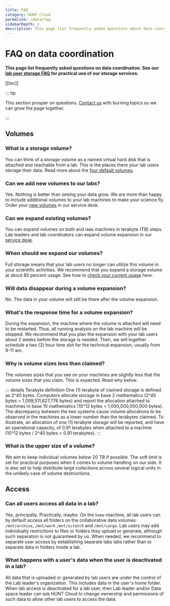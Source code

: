 ```yaml
---
title: FAQ
category: HUNT Cloud
permalink: /data/faq
sidebarDepth: 1
description: This page list frequently asked questions about data coordination in HUNT Cloud.
---
```


# FAQ on data coordination

**This page list frequently asked questions on data coordination. See our [lab user storage FAQ](/faq/storage) for practical use of our storage services.** 

[[toc]]

::: tip

This section prosper on questions. [Contact us](/contact) with burning topics so we can grow the page together.

::: 

## Volumes

### What is a storage volume?

You can think of a storage volume as a named virtual hard disk that is attached and reachable from a lab. This is the places there your lab users storage their data. Read more about the [four default volumes](/faq/storage/#what-storage-does-my-lab-have).

### Can we add new volumes to our labs?

Yes. Nothing is better than seeing your data grow. We are more than happy to include additional volumes to your lab machines to make your science fly. Order your [new volumes](/service-desk/lab-orders/#new-volume) in our service desk.


### Can we expand existing volumes?

You can expand volumes on both and iaas machines in terabyte (TB) steps. Lab leaders and lab coordinators can expand volume expansion in our [service desk](/service-desk/lab-orders/#expand-existing-volume).

### When should we expand our volumes? 

Full storage means that your lab users no longer can utilize this volume in your scientific activities. We recommend that you expand a storage volume at about 85 percent usage. See how to [check your current usage](/faq/storage/#how-can-i-see-the-sizes-of-my-lab-volumes) here.

### Will data disappear during a volume expansion? 

No. The data in your volume will still be there after the volume expansion.

### What's the response time for a volume expansion? 

During the expansion, the machine where the volume is attached will need to be restarted. Thus, all running analysis on the lab machine will be stopped. We recommend that you plan the expansion with your lab users about 2 weeks before the storage is needed. Then, we will together schedule a two (2) hour time slot for the technical expansion, usually from 9-11 am. 

### Why is volume sizes less than claimed?

The volumes sizes that you see on your machines are slightly less that the volume sizes that you claim. This is expected. Read why below.

::: details Terabyte definition
One (1) terabyte of claimed storage is defined as 2^40 bytes. Computers allocate storage in base 2 mathematics (2^40 bytes = 1,099,511,627,776 bytes) and report the allocation attached to machines in base 10 mathematics (10^12 bytes = 1,000,000,000,000 bytes). The discrepancy between the two systems cause volume allocations to be observed in the machines as a lower number than the terabytes claimed. To illustrate, an allocation of one (1) terabyte storage will be reported, and have an operational capacity, of 0.91 terabytes when attached to a machine (10^12 bytes / 2^40 bytes = 0.91 terabytes).
:::

### What is the upper size of a volume?

We aim to keep individual volumes below 20 TB if possible. The soft limit is set for practical purposes when it comes to volume handling on our side. It is also set to help distribute large collections across several logical units in the unlikely case of volume destructions.

## Access

### Can all users access all data in a lab? 

Yes, principally. Practically, maybe. On the `home`-machine, all lab users can by default access all folders on the collaborative data volumes: `/mnt/archive`, `/mnt/work` `/mnt/scratch` and `/mnt/cargo`. Lab users may add individually restrictions to files or folders they upload or generate, although such separation is not guaranteed by us. When needed, we recommend to separate user access by establishing separate labs labs rather than to separate data in folders inside a lab.

### What happens with a user's data when the user is deactivated in a lab? 

All data that is uploaded or generated by lab users are under the control of the Lab leader's organization. This includes data in the user's home folder. When lab access is deactivated for a lab user, then Lab leader and/or Data space leader can ask HUNT Cloud to change ownership and permissions of such data to allow other lab users to access the data. 







